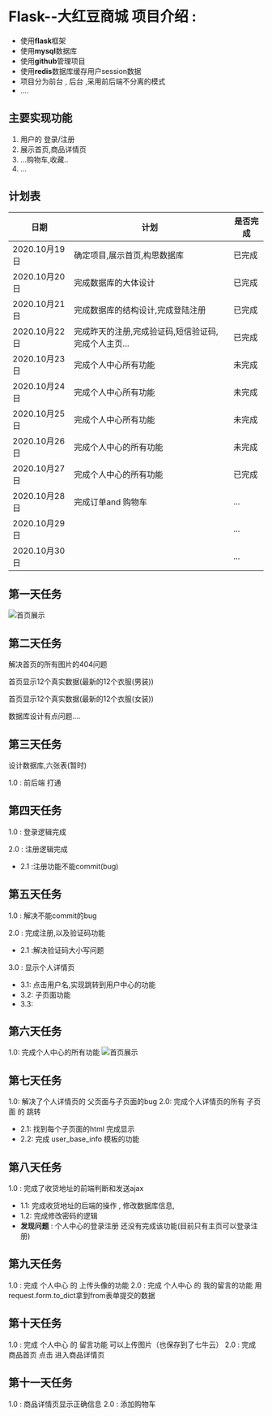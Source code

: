 # Flask--大红豆商城 项目介绍 :
- 使用**flask**框架
- 使用**mysql**数据库
- 使用**github**管理项目
- 使用**redis**数据库缓存用户session数据
- 项目分为前台 , 后台 ,采用前后端不分离的模式
- ....
## 主要实现功能
1. 用户的 登录/注册
2. 展示首页,商品详情页
3. ...购物车,收藏..
4. ...
## 计划表

|  日期   | 计划  |  是否完成|
|  ----  | ----  |   ----  | 
| 2020.10月19日  | 确定项目,展示首页,构思数据库| 已完成  |
| 2020.10月20日  | 完成数据库的大体设计 |   已完成  |
| 2020.10月21日  | 完成数据库的结构设计,完成登陆注册 |   已完成  |
| 2020.10月22日  | 完成昨天的注册,完成验证码,短信验证码,完成个人主页...|   已完成  |
| 2020.10月23日  | 完成个人中心所有功能 |   未完成  |
| 2020.10月24日  | 完成个人中心所有功能 |   未完成  |
| 2020.10月25日  | 完成个人中心所有功能 |   未完成  |
| 2020.10月26日  |  完成个人中心的所有功能|  未完成   |
| 2020.10月27日  |  完成个人中心的所有功能|  已完成   |
| 2020.10月28日  | 完成订单and 购物车 |   ...  |
| 2020.10月29日  |  |   ...  |
| 2020.10月30日  |  |   ...  |



## 第一天任务

![首页展示](/result_img/001.png)




## 第二天任务
解决首页的所有图片的404问题

首页显示12个真实数据(最新的12个衣服(男装))

首页显示12个真实数据(最新的12个衣服(女装))

数据库设计有点问题....


## 第三天任务

设计数据库,六张表(暂时)

1.0 : 前后端 打通

## 第四天任务
1.0 : 登录逻辑完成

2.0 : 注册逻辑完成
- 2.1 :注册功能不能commit(bug)

## 第五天任务
1.0 : 解决不能commit的bug

2.0 : 完成注册,以及验证码功能
- 2.1 :解决验证码大小写问题

3.0 : 显示个人详情页
- 3.1: 点击用户名,实现跳转到用户中心的功能
- 3.2: 子页面功能
- 3.3: 


## 第六天任务
1.0: 完成个人中心的所有功能
![首页展示](/result_img/002.png)


## 第七天任务
1.0: 解决了个人详情页的 父页面与子页面的bug
2.0: 完成个人详情页的所有 子页面 的 跳转
- 2.1: 找到每个子页面的html  完成显示
- 2.2: 完成   user_base_info  模板的功能


## 第八天任务
1.0 : 完成了收货地址的前端判断和发送ajax
- 1.1: 完成收货地址的后端的操作 , 修改数据库信息,
- 1.2: 完成修改密码的逻辑
- **发现问题** : 个人中心的登录注册 还没有完成该功能(目前只有主页可以登录注册)


## 第九天任务
1.0 : 完成 个人中心 的 上传头像的功能
2.0 : 完成 个人中心  的 我的留言的功能  用request.form.to_dict拿到from表单提交的数据




## 第十天任务
1.0 : 完成 个人中心  的 留言功能  可以上传图片（也保存到了七牛云）
2.0 : 完成  商品首页  点击   进入商品详情页   


## 第十一天任务
1.0 : 商品详情页显示正确信息
2.0 : 添加购物车


